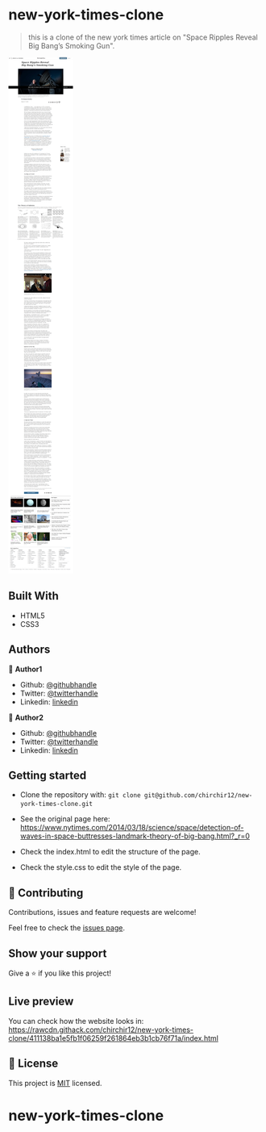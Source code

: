 # new-york-times-clone

> this is a clone of the new york times article on "Space Ripples Reveal Big Bang’s Smoking Gun".

![screenshot](img/Screenshot.png)

## Built With

- HTML5
- CSS3

## Authors

👤 **Author1**

- Github: [@githubhandle](https://github.com/chirchir12 )
- Twitter: [@twitterhandle](https://twitter.com/shadochir )
- Linkedin: [linkedin](https://www.linkedin.com/in/chirma/ )

👤 **Author2**

- Github: [@githubhandle](https://github.com/misterpaul4)
- Twitter: [@twitterhandle](https://twitter.com/paulajuze)
- Linkedin: [linkedin](https://www.linkedin.com/in/chukwuebuka-paul-ajuizeogu/)

## Getting started

- Clone the repository with:
    ``` git clone git@github.com/chirchir12/new-york-times-clone.git  ```

- See the original page here: https://www.nytimes.com/2014/03/18/science/space/detection-of-waves-in-space-buttresses-landmark-theory-of-big-bang.html?_r=0

- Check the index.html to edit the structure of the page.

- Check the style.css to edit the style of the page.

## 🤝 Contributing

Contributions, issues and feature requests are welcome!

Feel free to check the [issues page](issues/).

## Show your support

Give a ⭐️ if you like this project!

## Live preview

You can check how the website looks in: https://rawcdn.githack.com/chirchir12/new-york-times-clone/411138ba1e5fb1f06259f261864eb3b1cb76f71a/index.html
## 📝 License

This project is [MIT](lic.url) licensed.
# new-york-times-clone
